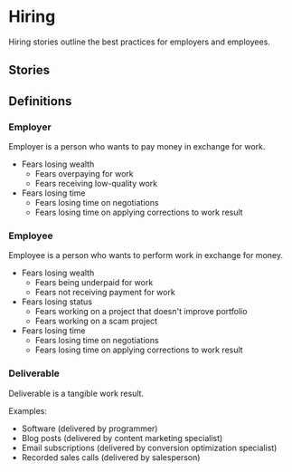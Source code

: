 # Hiring

Hiring stories outline the best practices for employers and employees.

## Stories

## Definitions 

### Employer

Employer is a person who wants to pay money in exchange for work.

* Fears losing wealth
  * Fears overpaying for work
  * Fears receiving low-quality work
* Fears losing time
  * Fears losing time on negotiations
  * Fears losing time on applying corrections to work result

### Employee

Employee is a person who wants to perform work in exchange for money.

* Fears losing wealth
  * Fears being underpaid for work
  * Fears not receiving payment for work
* Fears losing status
  * Fears working on a project that doesn't improve portfolio
  * Fears working on a scam project
* Fears losing time
  * Fears losing time on negotiations   
  * Fears losing time on applying corrections to work result

### Deliverable

Deliverable is a tangible work result.

Examples:
* Software (delivered by programmer)
* Blog posts (delivered by content marketing specialist)
* Email subscriptions (delivered by conversion optimization specialist)
* Recorded sales calls (delivered by salesperson)

